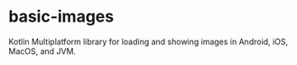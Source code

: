 # basic-images
Kotlin Multiplatform library for loading and showing images in Android, iOS, MacOS, and JVM.
